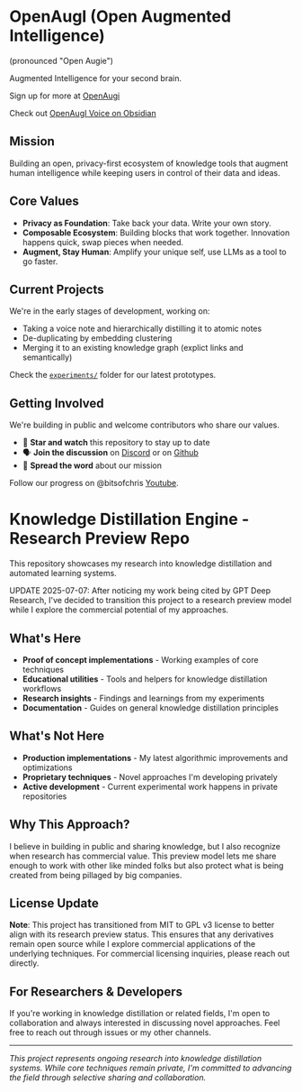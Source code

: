 # OpenAugI (Open Augmented Intelligence)

(pronounced "Open Augie")

Augmented Intelligence for your second brain.

Sign up for more at [OpenAugi](https://openaugi.com)

Check out [OpenAugI Voice on Obsidian](https://github.com/bitsofchris/openaugi-obsidian-voice-plugin)


## Mission

Building an open, privacy-first ecosystem of knowledge tools that augment human intelligence while keeping users in control of their data and ideas.


## Core Values
- **Privacy as Foundation**: Take back your data. Write your own story.
- **Composable Ecosystem**: Building blocks that work together. Innovation happens quick, swap pieces when needed.
- **Augment, Stay Human**: Amplify your unique self, use LLMs as a tool to go faster.

## Current Projects

We're in the early stages of development, working on:

- Taking a voice note and hierarchically distilling it to atomic notes
- De-duplicating by embedding clustering
- Merging it to an existing knowledge graph (explict links and semantically)

Check the [`experiments/`](./experiments/) folder for our latest prototypes.

## Getting Involved

We're building in public and welcome contributors who share our values.

- 🌟 **Star and watch** this repository to stay up to date
- 🗣️ **Join the discussion** on [Discord](https://discord.gg/d26BVBrnRP) or on [Github](https://github.com/openaugi/openaugi/issues)
- 📣 **Spread the word** about our mission

Follow our progress on @bitsofchris [Youtube](https://www.youtube.com/@bitsofchris).


# Knowledge Distillation Engine - Research Preview Repo

This repository showcases my research into knowledge distillation and automated learning systems. 

UPDATE 2025-07-07: After noticing my work being cited by GPT Deep Research, I've decided to transition this project to a research preview model while I explore the commercial potential of my approaches. 

## What's Here
- **Proof of concept implementations** - Working examples of core techniques
- **Educational utilities** - Tools and helpers for knowledge distillation workflows
- **Research insights** - Findings and learnings from my experiments
- **Documentation** - Guides on general knowledge distillation principles

## What's Not Here
- **Production implementations** - My latest algorithmic improvements and optimizations
- **Proprietary techniques** - Novel approaches I'm developing privately
- **Active development** - Current experimental work happens in private repositories

## Why This Approach?
I believe in building in public and sharing knowledge, but I also recognize when research has commercial value. This preview model lets me share enough to work with other like minded folks but also protect what is being created from being pillaged by big companies.

## License Update
**Note**: This project has transitioned from MIT to GPL v3 license to better align with its research preview status. This ensures that any derivatives remain open source while I explore commercial applications of the underlying techniques. For commercial licensing inquiries, please reach out directly.

## For Researchers & Developers
If you're working in knowledge distillation or related fields, I'm open to collaboration and always interested in discussing novel approaches. Feel free to reach out through issues or my other channels.

---

*This project represents ongoing research into knowledge distillation systems. While core techniques remain private, I'm committed to advancing the field through selective sharing and collaboration.*

